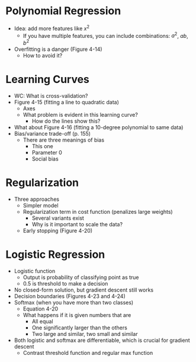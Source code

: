# Polynomial Regression
* Idea: add more features like $x^2$
  * If you have multiple features, you can include combinations: $a^2$, $ab$, $b^2$
* Overfitting is a danger (Figure 4-14)
  * How to avoid it?

# Learning Curves
* WC: What is cross-validation?
* Figure 4-15 (fitting a line to quadratic data)
  * Axes
  * What problem is evident in this learning curve?
    * How do the lines show this?
* What about Figure 4-16 (fitting a 10-degree polynomial to same data)
* Bias/variance trade-off (p. 155)
  * There are three meanings of bias
    * This one
    * Parameter 0
    * Social bias

# Regularization
* Three approaches
  * Simpler model
  * Regularization term in cost function (penalizes large weights)
    * Several variants exist
    * Why is it important to scale the data?
  * Early stopping (Figure 4-20)

# Logistic Regression
* Logistic function
  * Output is probability of classifying point as true
  * 0.5 is threshold to make a decision
* No closed-form solution, but gradient descent still works
* Decision boundaries (Figures 4-23 and 4-24)
* Softmax (when you have more than two classes)
  * Equation 4-20
  * What happens if it is given numbers that are
    * All equal
    * One significantly larger than the others
    * Two large and similar, two small and similar
* Both logistic and softmax are differentiable, which is crucial for gradient descent
  * Contrast threshold function and regular max function
